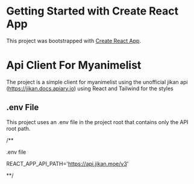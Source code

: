 # Getting Started with Create React App

This project was bootstrapped with [Create React App](https://github.com/facebook/create-react-app).

# Api Client For Myanimelist

The project is a simple client for myanimelist using the unofficial jikan api (https://jikan.docs.apiary.io) using React and Tailwind for the styles

## .env File

This project uses an .env file in the project root that contains only the API root path.

/**

.env file

REACT_APP_API_PATH='https://api.jikan.moe/v3'

**/
